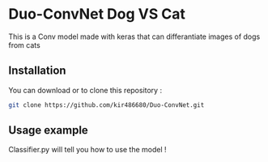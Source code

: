 # Duo-ConvNet Dog VS Cat

This is a Conv model made with keras that can differantiate images of dogs from cats


## Installation

You can download or to clone this repository :

```sh
git clone https://github.com/kir486680/Duo-ConvNet.git
```

## Usage example

Classifier.py will tell you how to use the model !



